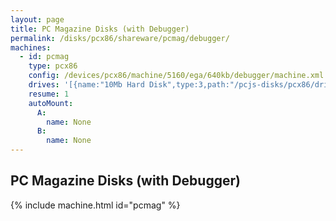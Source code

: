 ```yaml
---
layout: page
title: PC Magazine Disks (with Debugger)
permalink: /disks/pcx86/shareware/pcmag/debugger/
machines:
  - id: pcmag
    type: pcx86
    config: /devices/pcx86/machine/5160/ega/640kb/debugger/machine.xml
    drives: '[{name:"10Mb Hard Disk",type:3,path:"/pcjs-disks/pcx86/drives/10mb/MSDOS320-C400.json"}]'
    resume: 1
    autoMount:
      A:
        name: None
      B:
        name: None
---
```


PC Magazine Disks (with Debugger)
---------------------------------

{% include machine.html id="pcmag" %}
